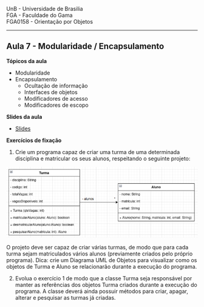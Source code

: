 UnB - Universidade de Brasilia  
FGA - Faculdade do Gama  
FGA0158 - Orientação por Objetos

---

## Aula 7 - Modularidade / Encapsulamento

**Tópicos da aula**
- Modularidade
- Encapsulamento
  - Ocultação de informação
  - Interfaces de objetos
  - Modificadores de acesso 
  - Modificadores de escopo


**Slides da aula**

* [Slides](https://docs.google.com/presentation/d/11oY6Awv0HLV2qre82NJaxqZrQCo0_8RkUSr_qVKd28w/edit?usp=sharing)


**Exercícios de fixação**

1. Crie um programa capaz de criar uma turma de uma determinada disciplina e
   matricular os seus alunos, respeitando o seguinte projeto: 

![Exercicio1](exercicio1.png)

O projeto deve ser capaz de criar várias turmas, de modo que para cada turma
sejam matriculados vários alunos (previamente criados pelo próprio programa).
Dica: crie um Diagrama UML de Objetos para visualizar como os objetos de Turma e
Aluno se relacionarão durante a execução do programa. 


2. Evolua o exercício 1 de modo que a classe Turma seja responsável por manter
   as referências dos objetos Turma criados durante a execução do programa. A
classe deverá ainda possuir métodos para criar, apagar, alterar e pesquisar as
turmas já criadas. 
